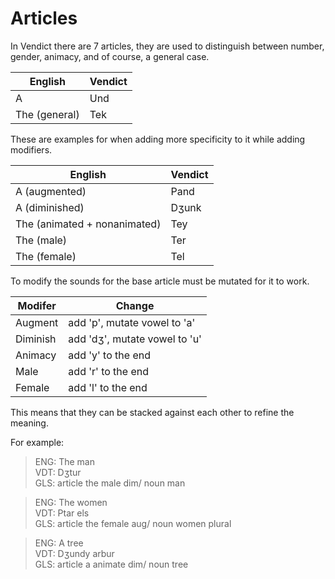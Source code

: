# Articles
In Vendict there are 7 articles, they are used to distinguish between number, gender, animacy, and of course, a general case.

English | Vendict |
--- | --- |
A | Und
The (general) | Tek

These are examples for when adding more specificity to it while adding modifiers.

English | Vendict |
--- | --- |
A (augmented) | Pand
A (diminished) | Dʒunk
The (animated + nonanimated) | Tey
The (male) | Ter
The (female) | Tel

To modify the sounds for the base article must be mutated for it to work. 

Modifer | Change
--- | --- |
Augment | add 'p', mutate vowel to 'a'
Diminish | add 'dʒ', mutate vowel to 'u'
Animacy | add 'y' to the end
Male | add 'r' to the end
Female | add 'l' to the end

This means that they can be stacked against each other to refine the meaning.

For example:

> ENG: The man  
> VDT: Dʒtur  
> GLS: article the male dim/ noun man  

> ENG: The women  
> VDT: Ptar els  
> GLS: article the female aug/ noun women plural 

> ENG: A tree  
> VDT: Dʒundy arbur  
> GLS: article a animate dim/ noun tree  